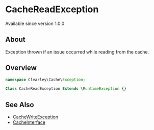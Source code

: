 # CacheReadException

Available since version 1.0.0

## About

Exception thrown if an issue occurred while reading from the cache.

## Overview

```php
namespace Clvarley\Cache\Exception;

Class CacheReadException Extends \RuntimeException {}
```

## See Also

* [CacheWriteException](CacheWriteException.md)
* [CacheInterface](../CacheInterface.md)
